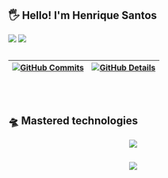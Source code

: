 <!--![Status](./profile-3d-contrib/profile-night-rainbow.svg)-->

## 🖐️ Hello! I'm Henrique Santos
<a href = "mailto:contato.henriquesantosdev@gmail.com"><img src="https://img.shields.io/badge/-Gmail-%23333?style=for-the-badge&logo=gmail&logoColor=white" target="_blank"></a>
<a href="https://www.linkedin.com/in/henrique-santos-497b0026a" target="_blank"><img src="https://img.shields.io/badge/-LinkedIn-%230077B5?style=for-the-badge&logo=linkedin&logoColor=white" target="_blank">    </a>
<br/>
<br/>
  
 | [![GitHub Commits](http://github-profile-summary-cards.vercel.app/api/cards/productive-time?username=henriquesantosdev&theme=dracula&utcOffset=-3)](https://github.com/vn7n24fzkq/github-profile-summary-cards) | [![GitHub Details](http://github-profile-summary-cards.vercel.app/api/cards/profile-details?username=henriquesantosdev&theme=dracula)](https://github.com/vn7n24fzkq/github-profile-summary-cards) |  
 | ----------- | ----------- |

<br/>
<br/>

## 🛸 Mastered technologies
<div align="center" >
  <a href="https://skillicons.dev"   >
    <img src="https://skillicons.dev/icons?i=git,vscode,javascript,typescript,css,html,react,next,tailwind,sass,nodejs,express,nest,docker,figma,github,jest,linux,postman,vercel,vite,bootstrap,mongodb,postgres,discord,linkedin,instagram" />
  </a>
  <br />
</div>

##
<div align="center" >
  <img src="https://github-profile-trophy.vercel.app/?username=henriquesantosdev&row=1&column=6&theme=dracula&margin-w=15&margin-h=15"/>
</div>
